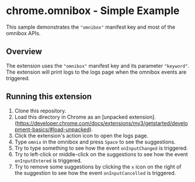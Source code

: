 # chrome.omnibox - Simple Example

This sample demonstrates the `"omnibox"` manifest key and most of the omnibox APIs.

## Overview

The extension uses the `"omnibox"` manifest key and its parameter `"keyword"`. The extension will print logs to the logs page when the omnibox events are triggered.

## Running this extension

1. Clone this repository.
2. Load this directory in Chrome as an [unpacked extension].(https://developer.chrome.com/docs/extensions/mv3/getstarted/development-basics/#load-unpacked).
3. Click the extension's action icon to open the logs page.
4. Type `omnix` in the omnibox and press `Space` to see the suggestions.
5. Try to type something to see how the event `onInputChanged` is triggered.
6. Try to left-click or middle-click on the suggestions to see how the event `onInputEntered` is triggered.
7. Try to remove some suggestions by clicking the `x` icon on the right of the suggestion to see how the event `onInputCancelled` is triggered.

